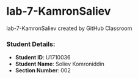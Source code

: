 # lab-7-KamronSaliev
lab-7-KamronSaliev created by GitHub Classroom

### Student Details:

- **Student ID**: U1710036
- **Student Name**: Soliev Komroniddin
- **Section Number**: 002
